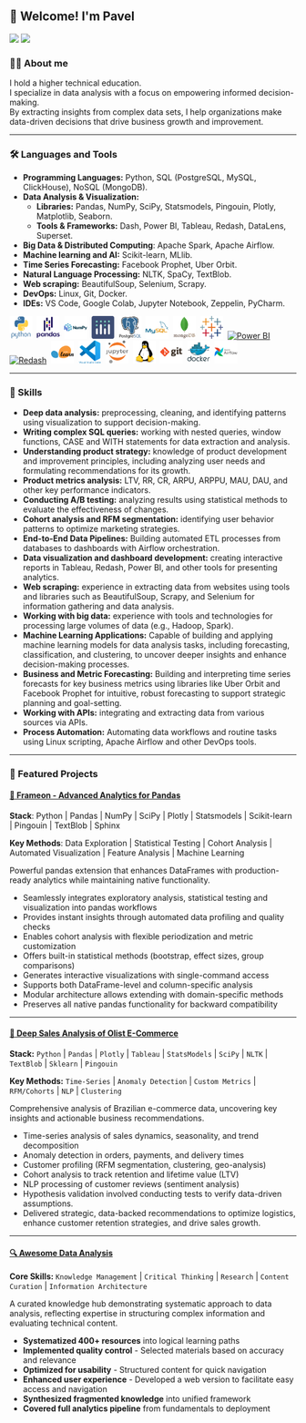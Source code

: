 <img src="https://komarev.com/ghpvc/?username=PAGriAnalytics&style=flat-square&color=blue" alt=""/>

## 👋 Welcome! I'm Pavel

[![](https://camo.githubusercontent.com/5292cf9fbe50b47fc032ce7145fd4835f20f5bd777dc193e19486f901b5d83e1/68747470733a2f2f696d672e736869656c64732e696f2f62616467652f2d54656c656772616d2d626c75653f7374796c653d666c6174266c6f676f3d54656c656772616d266c6f676f436f6c6f723d7768697465)](https://t.me/PavelGrigoryevDS)  [![](https://camo.githubusercontent.com/3e6ec0f4aa04b78a81ed381c148f23a34e69f901a978976c3d760546e2295264/68747470733a2f2f696d672e736869656c64732e696f2f62616467652f2d476d61696c2d77686974653f7374796c653d666c6174266c6f676f3d476d61696c266c6f676f436f6c6f723d626c61636b)](mailto:pavel.grigoryev.ds@gmail.com) 


### 🧑‍💻 About me
I hold a higher technical education.  
I specialize in data analysis with a focus on empowering informed decision-making.     
By extracting insights from complex data sets, I help organizations make data-driven decisions that drive business growth and improvement.  

---
 
### 🛠️ Languages and Tools
- **Programming Languages:** Python, SQL (PostgreSQL, MySQL, ClickHouse), NoSQL (MongoDB).
- **Data Analysis & Visualization:**
  - **Libraries:** Pandas, NumPy, SciPy, Statsmodels, Pingouin, Plotly, Matplotlib, Seaborn.
  - **Tools & Frameworks:** Dash, Power BI, Tableau, Redash, DataLens, Superset.
- **Big Data & Distributed Computing**: Apache Spark, Apache Airflow.
- **Machine learning and AI:** Scikit-learn, MLlib.
- **Time Series Forecasting:** Facebook Prophet, Uber Orbit.
- **Natural Language Processing:** NLTK, SpaCy, TextBlob.
- **Web scraping:** BeautifulSoup, Selenium, Scrapy.
- **DevOps:** Linux, Git, Docker.
- **IDEs:** VS Code, Google Colab, Jupyter Notebook, Zeppelin, PyCharm.
  

<div>
   <a href="https://www.python.org" rel="nofollow">
      <img src="https://github.com/devicons/devicon/blob/master/icons/python/python-original-wordmark.svg" title="Python" alt="Python" width="40" height="40"/></a>&nbsp;
  <a href="https://pandas.pydata.org" rel="nofollow">
     <img src="https://github.com/devicons/devicon/blob/master/icons/pandas/pandas-original-wordmark.svg" title="Pandas" alt="Pandas" width="40" height="40"/></a>&nbsp;
  <a href="https://numpy.org">
      <img src="https://github.com/devicons/devicon/blob/master/icons/numpy/numpy-original-wordmark.svg" title="NumPy" alt="NumPy" width="40" height="40"/></a>&nbsp;
  <a href="https://plotly.com">
      <img src="https://github.com/devicons/devicon/blob/master/icons/plotly/plotly-original.svg" title="Plotly" alt="Plotly" width="40" height="40"/></a>&nbsp;
  <a href="https://www.postgresql.org">
      <img src="https://github.com/devicons/devicon/blob/master/icons/postgresql/postgresql-original-wordmark.svg" title="PostgreSQL" alt="PostgreSQL" width="40" height="40"/></a>&nbsp;
  <a href="https://www.mysql.com">
      <img src="https://github.com/devicons/devicon/blob/master/icons/mysql/mysql-original-wordmark.svg" title="MySQL" alt="MySQL" width="40" height="40"/></a>&nbsp;
  <a href="https://www.mongodb.com">
      <img src="https://github.com/devicons/devicon/blob/master/icons/mongodb/mongodb-original-wordmark.svg" title="MongoDB" alt="MongoDB" width="40" height="40"/></a>&nbsp;
  <a href="https://www.tableau.com">
      <img src="https://raw.githubusercontent.com/mrankitgupta/mrankitgupta/a768d6bf0a001f03327578ae12f8867e4056cbaf/tableau-software.svg" title="Tableau" alt="Tableau" width="40" height="40"/></a>&nbsp;
  <a href="https://powerbi.microsoft.com">
      <img src="https://camo.githubusercontent.com/12f3ad3d8fe61b4bec6fd507a2e91af1044ec25e095c38d7cee0c08b2137b599/68747470733a2f2f75706c6f61642e77696b696d656469612e6f72672f77696b6970656469612f636f6d6d6f6e732f632f63662f4e65775f506f7765725f42495f4c6f676f2e737667" title="Power BI" alt="Power BI" width="40" height="40"/></a>&nbsp;
  <a href="https://redash.io">
      <img src="https://camo.githubusercontent.com/80781acc07c382f5bc2d49950c0507dca4e72ffb8a457a397b7c4a2c9ccab460/68747470733a2f2f7777772e766563746f726c6f676f2e7a6f6e652f6c6f676f732f726564617368696f2f726564617368696f2d69636f6e2e737667" title="Redash" alt="Redash" width="40" height="40"/></a>&nbsp;
  <a href="https://scikit-learn.org">
      <img src="https://github.com/devicons/devicon/blob/master/icons/scikitlearn/scikitlearn-original.svg" title="Sklearn" alt="Sklearn" width="40" height="40"/></a>&nbsp;
  <a href="https://code.visualstudio.com">
      <img src="https://github.com/devicons/devicon/raw/master/icons/vscode/vscode-original-wordmark.svg" title="VS Code" alt="VS Code" width="40" height="40"/></a>&nbsp;
  <a href="https://jupyter.org">
      <img src="https://github.com/devicons/devicon/raw/master/icons/jupyter/jupyter-original-wordmark.svg" title="Jupyter" alt="Jupyter" width="40" height="40"/></a>&nbsp;
  <a href="https://www.linux.org">
      <img src="https://github.com/devicons/devicon/raw/master/icons/linux/linux-original.svg" title="Linux" alt="Linux" width="40" height="40"/></a>&nbsp;
 <a href="https://git-scm.com">
     <img src="https://github.com/devicons/devicon/blob/master/icons/git/git-original-wordmark.svg" title="Git" alt="Git" width="40" height="40"/></a>&nbsp;
 <a href="https://www.docker.com">
     <img src="https://github.com/devicons/devicon/blob/master/icons/docker/docker-original-wordmark.svg" title="Docker" alt="Docker" width="40" height="40"/></a>&nbsp;
 <a href="https://airflow.apache.org">
     <img src="https://github.com/devicons/devicon/blob/master/icons/apacheairflow/apacheairflow-original-wordmark.svg" title="Airflow" alt="Airflow" width="40" height="40"/></a>&nbsp;

  </div>

---

### 🎯 Skills

- **Deep data analysis:**  preprocessing, cleaning, and identifying patterns using visualization to support decision-making.
- **Writing complex SQL queries:**  working with nested queries, window functions, CASE and WITH statements for data extraction and analysis.
- **Understanding product strategy:**  knowledge of product development and improvement principles, including analyzing user needs and formulating recommendations for its growth.
- **Product metrics analysis:**  LTV, RR, CR, ARPU, ARPPU, MAU, DAU, and other key performance indicators.
- **Conducting A/B testing:**  analyzing results using statistical methods to evaluate the effectiveness of changes.
- **Cohort analysis and RFM segmentation:**  identifying user behavior patterns to optimize marketing strategies.
- **End-to-End Data Pipelines:** Building automated ETL processes from databases to dashboards with Airflow orchestration.
- **Data visualization and dashboard development:**  creating interactive reports in Tableau, Redash, Power BI, and other tools for presenting analytics.
- **Web scraping:** experience in extracting data from websites using tools and libraries such as BeautifulSoup, Scrapy, and Selenium for information gathering and data analysis.
- **Working with big data:**  experience with tools and technologies for processing large volumes of data (e.g., Hadoop, Spark).
- **Machine Learning Applications:** Capable of building and applying machine learning models for data analysis tasks, including forecasting, classification, and clustering, to uncover deeper insights and enhance decision-making processes.
- **Business and Metric Forecasting:** Building and interpreting time series forecasts for key business metrics using libraries like Uber Orbit and Facebook Prophet for intuitive, robust forecasting to support strategic planning and goal-setting.
- **Working with APIs:**  integrating and extracting data from various sources via APIs.
- **Process Automation:** Automating data workflows and routine tasks using Linux scripting, Apache Airflow and other DevOps tools.
---

### 🌟 Featured Projects

#### [🚀 Frameon - Advanced Analytics for Pandas](https://github.com/PavelGrigoryevDS/frameon)

**Stack**: Python | Pandas | NumPy | SciPy | Plotly | Statsmodels | Scikit-learn | Pingouin | TextBlob | Sphinx

**Key Methods**: Data Exploration | Statistical Testing | Cohort Analysis | Automated Visualization | Feature Analysis | Machine Learning

Powerful pandas extension that enhances DataFrames with production-ready analytics while maintaining native functionality.

- Seamlessly integrates exploratory analysis, statistical testing and visualization into pandas workflows
- Provides instant insights through automated data profiling and quality checks
- Enables cohort analysis with flexible periodization and metric customization
- Offers built-in statistical methods (bootstrap, effect sizes, group comparisons)
- Generates interactive visualizations with single-command access
- Supports both DataFrame-level and column-specific analysis
- Modular architecture allows extending with domain-specific methods
- Preserves all native pandas functionality for backward compatibility

---

#### [🌊 Deep Sales Analysis of Olist E-Commerce](https://github.com/PavelGrigoryevDS/olist-deep-dive)

**Stack:** `Python` | `Pandas` | `Plotly` | `Tableau` | `StatsModels` | `SciPy` | `NLTK` | `TextBlob` | `Sklearn` | `Pingouin`

**Key Methods:** `Time-Series` | `Anomaly Detection` | `Custom Metrics` | `RFM/Cohorts` | `NLP` | `Clustering`  

Comprehensive analysis of Brazilian e-commerce data, uncovering key insights and actionable business recommendations.
- Time-series analysis of sales dynamics, seasonality, and trend decomposition
- Anomaly detection in orders, payments, and delivery times
- Customer profiling (RFM segmentation, clustering, geo-analysis)
- Cohort analysis to track retention and lifetime value (LTV)
- NLP processing of customer reviews (sentiment analysis)
- Hypothesis validation involved conducting tests to verify data-driven assumptions.
- Delivered strategic, data-backed recommendations to optimize logistics, enhance customer retention strategies, and drive sales growth.

---

#### [🔍 Awesome Data Analysis](https://github.com/PavelGrigoryevDS/awesome-data-analysis)  

**Core Skills:** `Knowledge Management` | `Critical Thinking` | `Research` | `Content Curation` | `Information Architecture`  

A curated knowledge hub demonstrating systematic approach to data analysis, reflecting expertise in structuring complex information and evaluating technical content.

- **Systematized 400+ resources** into logical learning paths 
- **Implemented quality control** - Selected materials based on accuracy and relevance
- **Optimized for usability** - Structured content for quick navigation 
- **Enhanced user experience** - Developed a web version to facilitate easy access and navigation
- **Synthesized fragmented knowledge** into unified framework
- **Covered full analytics pipeline** from fundamentals to deployment

